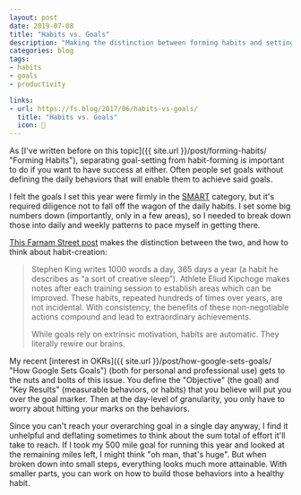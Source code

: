 ```yaml
---
layout: post
date: 2019-07-08
title: "Habits vs. Goals"
description: "Making the distinction between forming habits and setting goals."
categories: blog
tags:
- habits
- goals
- productivity

links:
- url: https://fs.blog/2017/06/habits-vs-goals/
  title: "Habits vs. Goals"
  icon: 🥅
---
```


As [I've written before on this topic]({{ site.url }}/post/forming-habits/ "Forming Habits"), separating goal-setting from habit-forming is important to do if you want to have success at either. Often people set goals without defining the daily behaviors that will enable them to achieve said goals.

I felt the goals I set this year were firmly in the [SMART](https://en.wikipedia.org/wiki/SMART_criteria "SMART criteria") category, but it's required diligence not to fall off the wagon of the daily habits. I set some big numbers down (importantly, only in a few areas), so I needed to break down those into daily and weekly patterns to pace myself in getting there.

[This Farnam Street post](https://fs.blog/2017/06/habits-vs-goals/ "Habits vs. Goals") makes the distinction between the two, and how to think about habit-creation:

> Stephen King writes 1000 words a day, 365 days a year (a habit he describes as “a sort of creative sleep”). Athlete Eliud Kipchoge makes notes after each training session to establish areas which can be improved. These habits, repeated hundreds of times over years, are not incidental. With consistency, the benefits of these non-negotiable actions compound and lead to extraordinary achievements.
>
> While goals rely on extrinsic motivation, habits are automatic. They literally rewire our brains.

My recent [interest in OKRs]({{ site.url }}/post/how-google-sets-goals/ "How Google Sets Goals") (both for personal and professional use) gets to the nuts and bolts of this issue. You define the "Objective" (the goal) and "Key Results" (measurable behaviors, or habits) that you believe will put you over the goal marker. Then at the day-level of granularity, you only have to worry about hitting your marks on the behaviors.

Since you can't reach your overarching goal in a single day anyway, I find it unhelpful and deflating sometimes to think about the sum total of effort it'll take to reach. If I took my 500 mile goal for running this year and looked at the remaining miles left, I might think "oh man, that's huge". But when broken down into small steps, everything looks much more attainable. With smaller parts, you can work on how to build those behaviors into a healthy habit.
